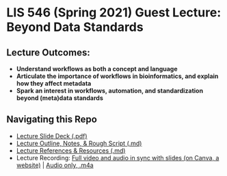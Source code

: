 # LIS 546 (Spring 2021) Guest Lecture: Beyond Data Standards

## Lecture Outcomes:
- **Understand workflows as both a concept and language**
- **Articulate the importance of workflows in bioinformatics, and explain how they affect metadata**
- **Spark an interest in workflows, automation, and standardization beyond (meta)data standards**

## Navigating this Repo
- [Lecture Slide Deck (.pdf)](https://github.com/kthrog/LIS-546-guest-lecture/blob/main/files/LIS-546-beyondDataStandards-guest-lecture-SLIDES.pdf)
- [Lecture Outline, Notes, & Rough Script (.md)](https://github.com/kthrog/LIS-546-guest-lecture/blob/main/files/outline.md)
- [Lecture References & Resources (.md)](https://github.com/kthrog/LIS-546-guest-lecture/blob/main/files/resources.md)
- Lecture Recording: [Full video and audio in sync with slides (on Canva, a website)](https://www.canva.com/design/DAEaTIz5QL0/odw-F4t4Pntrlvf07D_ZNg/view?utm_content=DAEaTIz5QL0&utm_campaign=designshare&utm_medium=link&utm_source=recording_view) | [Audio only, .m4a](https://github.com/kthrog/LIS-546-guest-lecture/blob/main/files/LIS-546-beyondDataStandards-guest-lecture-AUDIOonly.m4a)
